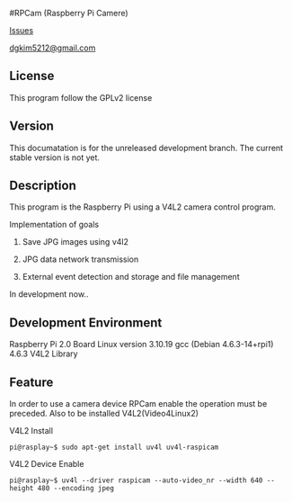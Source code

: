 #RPCam (Raspberry Pi Camere)

[Issues](https://github.com/arabyoru/RPCam/issues)

[dgkim5212@gmail.com](dgkim5212@gmail.com)

## License
This program follow the GPLv2 license

## Version
This documatation is for the unreleased development branch. The current stable version is not yet.

## Description
This program is the Raspberry Pi using a V4L2 camera control program.

Implementation of goals

 1. Save JPG images using v4l2
 
 2. JPG data network transmission
 
 3. External event detection and storage and file management

 In development now..

## Development Environment
Raspberry Pi 2.0 Board 
Linux version 3.10.19
gcc (Debian 4.6.3-14+rpi1) 4.6.3
V4L2 Library

## Feature
In order to use a camera device RPCam enable the operation must be preceded.
Also to be installed V4L2(Video4Linux2)

V4L2 Install

	pi@rasplay~$ sudo apt-get install uv4l uv4l-raspicam

V4L2 Device Enable

	pi@rasplay~$ uv4l --driver raspicam --auto-video_nr --width 640 --height 480 --encoding jpeg







